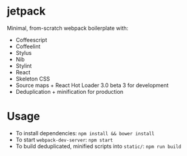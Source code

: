 # jetpack

Minimal, from-scratch webpack boilerplate with:
  - Coffeescript
  - Coffeelint
  - Stylus
  - Nib
  - Stylint
  - React
  - Skeleton CSS
  - Source maps + React Hot Loader 3.0 beta 3 for development
  - Deduplication + minification for production

# Usage

- To install dependencies: `npm install && bower install`
- To start `webpack-dev-server`: `npm start`
- To build deduplicated, minified scripts into `static/`: `npm run build`
